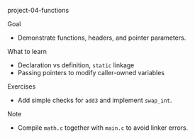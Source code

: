 
project-04-functions

Goal
- Demonstrate functions, headers, and pointer parameters.

What to learn
- Declaration vs definition, `static` linkage
- Passing pointers to modify caller-owned variables

Exercises
- Add simple checks for `add3` and implement `swap_int`.

Note
- Compile `math.c` together with `main.c` to avoid linker errors.
